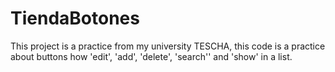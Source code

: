 # TiendaBotones
This project is a practice from my university TESCHA, this code is a practice about buttons how 'edit', 'add', 'delete', 'search'' and 'show' in a list.
